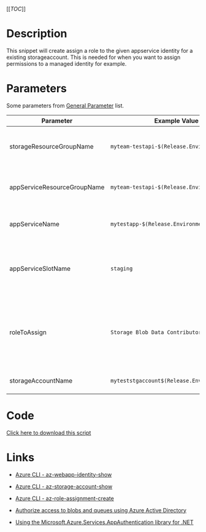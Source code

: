 [[_TOC_]]

# Description

This snippet will create assign a role to the given appservice identity for a existing storageaccount. This is needed for when you want to assign permissions to a managed identity for example.

# Parameters

Some parameters from [General Parameter](/Azure/Azure-CLI-Snippets) list.

| Parameter | Example Value | Description |
|--|--|--|
| storageResourceGroupName | `myteam-testapi-$(Release.EnvironmentName)` | Name of resourcegroup where your storage account is in |
| appServiceResourceGroupName | `myteam-testapi-$(Release.EnvironmentName)` | Name of resourcegroup where your AppService is in |
| appServiceName | `mytestapp-$(Release.EnvironmentName)` | Name of the appservice to grant permissions for |
| appServiceSlotName | `staging` | OPTIONAL By default the production slot is used, use this variable to use a different slot. |
| roleToAssign | `Storage Blob Data Contributor` | This is the rolename to assign. Please refer to "Roles" under "Access control (IAM)" in your Storage Account for role names. |
| storageAccountName | `myteststgaccount$(Release.EnvironmentName)` | This is the storageaccount name to use. |

# Code

[Click here to download this script](../../../../src/Storage-Accounts/Grant-permissions-for-AppService-to-StorageAccount.ps1)

# Links

- [Azure CLI - az-webapp-identity-show](https://docs.microsoft.com/en-us/cli/azure/webapp/identity?view=azure-cli-latest#az-webapp-identity-show)

- [Azure CLI - az-storage-account-show](https://docs.microsoft.com/en-us/cli/azure/storage/account?view=azure-cli-latest#az-storage-account-show)

- [Azure CLI - az-role-assignment-create](https://docs.microsoft.com/en-us/cli/azure/role/assignment?view=azure-cli-latest#az-role-assignment-create)

- [Authorize access to blobs and queues using Azure Active Directory](https://docs.microsoft.com/en-us/azure/storage/common/storage-auth-aad)

- [Using the Microsoft.Azure.Services.AppAuthentication library for .NET](https://docs.microsoft.com/en-us/azure/app-service/overview-managed-identity?tabs=dotnet#asal)
